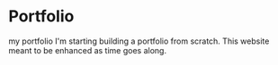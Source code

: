 # Portfolio
my portfolio
I'm starting building a portfolio from scratch. This website meant to be enhanced as time goes along.
